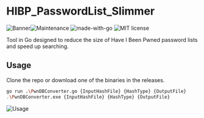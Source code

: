 # HIBP_PasswordList_Slimmer
![Banner](https://zupimages.net/up/20/18/xfr4.png)![Maintenance](https://img.shields.io/badge/Maintained%3F-yes-green.svg) ![made-with-go](https://img.shields.io/badge/made%20with-go-blue)  ![MIT license](https://img.shields.io/badge/License-MIT-blue.svg)

Tool in Go designed to reduce the size of Have I Been Pwned password lists and speed up searching.

## Usage
Clone the repo or download one of the binaries in the releases.

```bash
go run .\PwnDBConverter.go {InputHashFile} {HashType} {OutputFile}
.\PwnDBConverter.exe {InputHashFile} {HashType} {OutputFile}
```
![Usage](https://zupimages.net/up/20/18/op6u.png)
